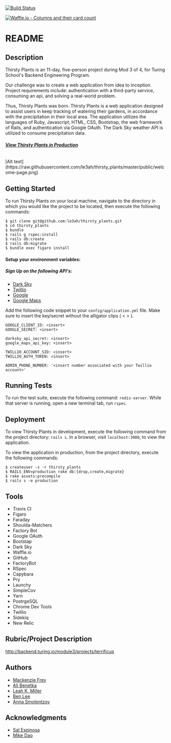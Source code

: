 [![Build Status](https://travis-ci.org/le3ah/thirsty_plants.svg?branch=master)](https://travis-ci.org/le3ah/thirsty_plants)

[![Waffle.io - Columns and their card count](https://badge.waffle.io/le3ah/thirsty_plants.svg?columns=all)](https://waffle.io/le3ah/thirsty_plants)

# README
## Description

Thirsty Plants is an 11-day, five-person project during Mod 3 of 4, for Turing School's Backend Engineering Program.

Our challenge was to create a web application from idea to inception. Project requirements include: authentication with a third-party service, consuming an api, and solving a real-world problem.

Thus, Thirsty Plants was born. Thirsty Plants is a web application designed to assist users in keep tracking of watering their gardens, in accordance with the precipitation in their local area. The application utilizes the languages of Ruby, Javascript, HTML, CSS, Bootstrap, the web framework of Rails, and authentication via Google OAuth. The Dark Sky weather API is utilized to consume precipitation data.

#### [**_View Thirsty Plants in Production_**](https://thirsty-plants.herokuapp.com/)

<br/>
[Alt text](https://raw.githubusercontent.com/le3ah/thirsty_plants/master/public/welcome-page.png)

## Getting Started

To run Thirsty Plants on your local machine, navigate to the directory in which you would like the project to be located, then execute the following commands:

```
$ git clone git@github.com:le3ah/thirsty_plants.git
$ cd thirsty_plants
$ bundle
$ rails g rspec:install
$ rails db:create
$ rails db:migrate
$ bundle exec figaro install
```
#### Setup your environment variables:

##### Sign Up on the following API's:
* [Dark Sky](https://darksky.net/dev)
* [Twillio](https://www.twilio.com/)
* [Google](https://console.cloud.google.com/apis/credentials)
* [Google Maps](https://developers.google.com/maps/documentation/javascript/get-api-key)


Add the following code snippet to your `config/application.yml` file. Make sure to insert the key/secret without the alligator clips ( < > ).
```
GOOGLE_CLIENT_ID: <insert>
GOOGLE_SECRET: <insert>

darksky_api_secret: <insert>
google_maps_api_key: <insert>

TWILLIO_ACCOUNT_SID: <insert>
TWILLIO_AUTH_TOKEN: <insert>

ADMIN_PHONE_NUMBER: '<insert number associated with your Twillio account>'

```

## Running Tests

To run the test suite, execute the following command:
`redis-server`. While that server is running, open a new terminal tab,
run `rspec`.


## Deployment

To view Thirsty Plants in development, execute the following command from the project directory: `rails s`. In a browser, visit `localhost:3000`, to view the application.

To view the application in production, from the project directory, execute the following commands:
```
$ createuser -s -r thirsty_plants
$ RAILS_ENV=production rake db:{drop,create,migrate}
$ rake assets:precompile
$ rails s -e production
```

## Tools

* Travis CI
* Figaro
* Faraday
* Shoulda-Matchers
* Factory Bot
* Google OAuth
* Bootstap
* Dark Sky
* Waffle.io
* GitHub
* FactoryBot
* RSpec
* Capybara
* Pry
* Launchy
* SimpleCov
* Yarn
* PostrgeSQL
* Chrome Dev Tools
* Twillio
* Sidekiq
* New Relic

## Rubric/Project Description
http://backend.turing.io/module3/projects/terrificus

## Authors

* [Mackenzie Frey](https://github.com/Mackenzie-Frey)
* [Ali Benetka](https://github.com/abenetka)
* [Leah K. Miller](https://github.com/le3ah)
* [Ben Lee](https://github.com/bendelonlee)
* [Anna Smolentzov](https://github.com/asmolentzov)

## Acknowledgments

* [Sal Espinosa](https://github.com/s-espinosa)
* [Mike Dao](https://github.com/mikedao)
